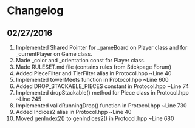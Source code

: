 Changelog
=========

02/27/2016
----------
1. Implemented Shared Pointer for _gameBoard on Player class and for
_currentPlayer on Game class.
2. Made _color and _orientation const for Player class. 
3. Made RULESET.md file (contains rules from Stickpage Forum)
4. Added PieceFilter and TierFilter alias in Protocol.hpp ~Line 40
4. Implemented towerMeets function in Protocol.hpp ~Line 600
5. Added DROP_STACKABLE_PIECES constant in Protocol.hpp ~Line 74
6. Implemented dropStackable() method for Piece class in Protocol.hpp ~Line 245
7. Implemented validRunningDrop() function in Protocol.hpp ~Line 730 
8. Added Indices2 alias in Protocol.hpp ~Line 40
9. Moved genIndex2() to genIndices2() in Protocol.hpp ~Line 680

